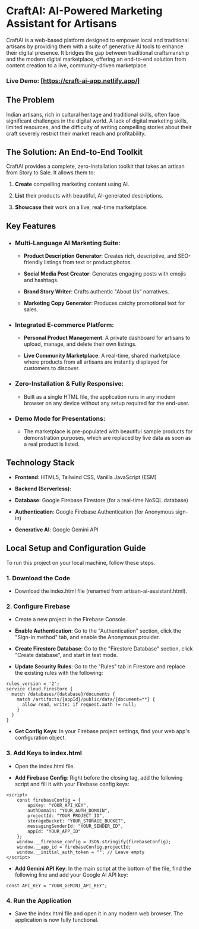 # CraftAI: AI-Powered Marketing Assistant for Artisans
CraftAI is a web-based platform designed to empower local and traditional artisans by providing them with a suite of generative AI tools to enhance their digital presence. It bridges the gap between traditional craftsmanship and the modern digital marketplace, offering an end-to-end solution from content creation to a live, community-driven marketplace.

### Live Demo: [https://craft-ai-app.netlify.app/]

## The Problem
Indian artisans, rich in cultural heritage and traditional skills, often face significant challenges in the digital world. A lack of digital marketing skills, limited resources, and the difficulty of writing compelling stories about their craft severely restrict their market reach and profitability.

## The Solution: An End-to-End Toolkit
CraftAI provides a complete, zero-installation toolkit that takes an artisan from Story to Sale. It allows them to:

1. **Create** compelling marketing content using AI.

2. **List** their products with beautiful, AI-generated descriptions.

3. **Showcase** their work on a live, real-time marketplace.

## Key Features
- ### Multi-Language AI Marketing Suite:

  - **Product Description Generator**: Creates rich, descriptive, and SEO-friendly listings from text or product photos.

  - **Social Media Post Creator**: Generates engaging posts with emojis and hashtags.

  - **Brand Story Writer**: Crafts authentic "About Us" narratives.

  - **Marketing Copy Generator**: Produces catchy promotional text for sales.

- ### Integrated E-commerce Platform:

  - **Personal Product Management**: A private dashboard for artisans to upload, manage, and             delete their own listings.

  - **Live Community Marketplace**: A real-time, shared marketplace where products from all artisans are instantly displayed for customers to discover.

- ### Zero-Installation & Fully Responsive:

  - Built as a single HTML file, the application runs in any modern browser on any device without any setup required for the end-user.

- ### Demo Mode for Presentations:

  - The marketplace is pre-populated with beautiful sample products for demonstration purposes, which are replaced by live data as soon as a real product is listed.

## Technology Stack
- **Frontend**: HTML5, Tailwind CSS, Vanilla JavaScript (ESM)

- **Backend (Serverless)**:

- **Database**: Google Firebase Firestore (for a real-time NoSQL database)

- **Authentication**: Google Firebase Authentication (for Anonymous sign-in)

- **Generative AI**: Google Gemini API

## Local Setup and Configuration Guide
To run this project on your local machine, follow these steps.

### 1. Download the Code

- Download the index.html file (renamed from artisan-ai-assistant.html).

### 2. Configure Firebase

- Create a new project in the Firebase Console.

- **Enable Authentication**: Go to the "Authentication" section, click the "Sign-in method" tab, and enable the Anonymous provider.

- **Create Firestore Database**: Go to the "Firestore Database" section, click "Create database", and start in test mode.

- **Update Security Rules**: Go to the "Rules" tab in Firestore and replace the existing rules with the following:
```
rules_version = '2';
service cloud.firestore {
  match /databases/{database}/documents {
    match /artifacts/{appId}/public/data/{document=**} {
      allow read, write: if request.auth != null;
    }
  }
}
```
- **Get Config Keys**: In your Firebase project settings, find your web app's configuration object.

### 3. Add Keys to index.html

- Open the index.html file.

- **Add Firebase Config**: Right before the closing </head> tag, add the following script and fill it with your Firebase config keys:
```
<script>
    const firebaseConfig = {
        apiKey: "YOUR_API_KEY",
        authDomain: "YOUR_AUTH_DOMAIN",
        projectId: "YOUR_PROJECT_ID",
        storageBucket: "YOUR_STORAGE_BUCKET",
        messagingSenderId: "YOUR_SENDER_ID",
        appId: "YOUR_APP_ID"
    };
    window.__firebase_config = JSON.stringify(firebaseConfig);
    window.__app_id = firebaseConfig.projectId;
    window.__initial_auth_token = ""; // Leave empty
</script>
```

-  **Add Gemini API Key**: In the main script at the bottom of the file, find the following line and add your Google AI API key:
```
const API_KEY = "YOUR_GEMINI_API_KEY";
```

### 4. Run the Application

- Save the index.html file and open it in any modern web browser. The application is now fully functional.
